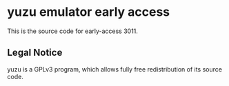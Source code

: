 yuzu emulator early access
=============

This is the source code for early-access 3011.

## Legal Notice

yuzu is a GPLv3 program, which allows fully free redistribution of its source code.